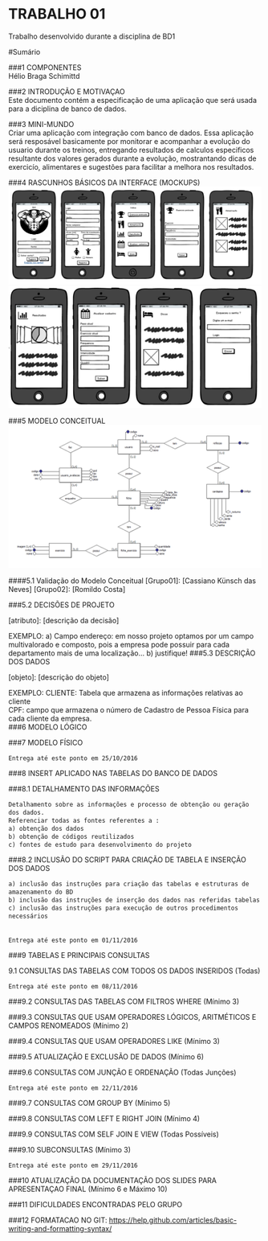 # TRABALHO 01
Trabalho desenvolvido durante a disciplina de BD1

#Sumário

###1	COMPONENTES<br>
Hélio Braga Schimittd<br>

###2	INTRODUÇÃO E MOTIVAÇAO<br>
Este documento contém a especificação de uma aplicação que será usada para a diciplina de banco de dados.  <br>

###3	MINI-MUNDO<br>
Criar uma aplicação com integração com banco de dados. Essa aplicação será resposável basicamente por monitorar e acompanhar a evolução do usuario durante os treinos, entregando resultados de calculos especificos resultante dos valores gerados durante a evolução, mostrantando dicas de exercicío, alimentares e sugestões para facilitar a melhora nos resultados. <br>

###4	RASCUNHOS BÁSICOS DA INTERFACE (MOCKUPS)<br>
![Alt text](https://github.com/hbschimittd/trab01/blob/master/moc%201.png "Title")
![Alt text](https://github.com/hbschimittd/trab01/blob/master/mocf.png "Title")

###5	MODELO CONCEITUAL<br>
![Alt text](https://github.com/hbschimittd/trab01/blob/master/mapafoto.png "Title")

####5.1 Validação do Modelo Conceitual
    [Grupo01]: [Cassiano Künsch das Neves]
    [Grupo02]: [Romildo Costa]
    
###5.2 DECISÕES DE PROJETO

[atributo]: [descrição da decisão]

EXEMPLO:
a) Campo endereço: em nosso projeto optamos por um campo multivalorado e composto, pois a empresa 
pode possuir para cada departamento mais de uma localização... 
b) justifique!
###5.3 DESCRIÇÃO DOS DADOS

[objeto]: [descrição do objeto]

EXEMPLO:
CLIENTE: Tabela que armazena as informações relativas ao cliente<br>
CPF: campo que armazena o número de Cadastro de Pessoa Física para cada cliente da empresa.<br>
###6 MODELO LÓGICO

###7 MODELO FÍSICO

    Entrega até este ponto em 25/10/2016
###8 INSERT APLICADO NAS TABELAS DO BANCO DE DADOS

###8.1 DETALHAMENTO DAS INFORMAÇÕES

    Detalhamento sobre as informações e processo de obtenção ou geração dos dados.
    Referenciar todas as fontes referentes a :
    a) obtenção dos dados
    b) obtenção de códigos reutilizados
    c) fontes de estudo para desenvolvimento do projeto
###8.2 INCLUSÃO DO SCRIPT PARA CRIAÇÃO DE TABELA E INSERÇÃO DOS DADOS

    a) inclusão das instruções para criação das tabelas e estruturas de amazenamento do BD
    b) inclusão das instruções de inserção dos dados nas referidas tabelas
    c) inclusão das instruções para execução de outros procedimentos necessários


    Entrega até este ponto em 01/11/2016
###9 TABELAS E PRINCIPAIS CONSULTAS

9.1 CONSULTAS DAS TABELAS COM TODOS OS DADOS INSERIDOS (Todas) 

    Entrega até este ponto em 08/11/2016
###9.2 CONSULTAS DAS TABELAS COM FILTROS WHERE (Mínimo 3)

###9.3 CONSULTAS QUE USAM OPERADORES LÓGICOS, ARITMÉTICOS E CAMPOS RENOMEADOS (Mínimo 2)

###9.4 CONSULTAS QUE USAM OPERADORES LIKE (Mínimo 3) 

###9.5 ATUALIZAÇÃO E EXCLUSÃO DE DADOS (Mínimo 6)

###9.6 CONSULTAS COM JUNÇÃO E ORDENAÇÃO (Todas Junções)

    Entrega até este ponto em 22/11/2016
###9.7 CONSULTAS COM GROUP BY (Mínimo 5)

###9.8 CONSULTAS COM LEFT E RIGHT JOIN (Mínimo 4)

###9.9 CONSULTAS COM SELF JOIN E VIEW (Todas Possíveis)

###9.10 SUBCONSULTAS (Mínimo 3)

    Entrega até este ponto em 29/11/2016
###10 ATUALIZAÇÃO DA DOCUMENTAÇÃO DOS SLIDES PARA APRESENTAÇAO FINAL (Mínimo 6 e Máximo 10)

###11 DIFICULDADES ENCONTRADAS PELO GRUPO

###12 FORMATACAO NO GIT: https://help.github.com/articles/basic-writing-and-formatting-syntax/

